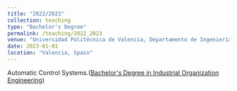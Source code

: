 ```yaml
---
title: "2022/2023"
collection: teaching
type: "Bachelor's Degree"
permalink: /teaching/2022_2023
venue: "Universidad Politécnica de Valencia, Departamento de Ingeniería de Sistemas y Automática  "
date: 2023-01-01
location: "Valencia, Spain"
---
```


Automatic Control Systems.([Bachelor's Degree in Industrial Organization Engineering](https://www.upv.es/titulaciones/GIOI/indexi.html))

<!-- Heading 1
======

Heading 2
======

Heading 3
====== -->
